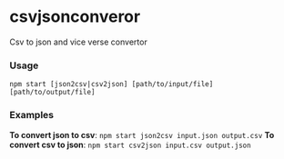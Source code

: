 # csvjsonconveror
Csv to json and vice verse convertor

### Usage
`npm start [json2csv|csv2json] [path/to/input/file] [path/to/output/file]`

### Examples
**To convert json to csv**: `npm start json2csv input.json output.csv`
**To convert csv to json**: `npm start csv2json input.csv output.json`

